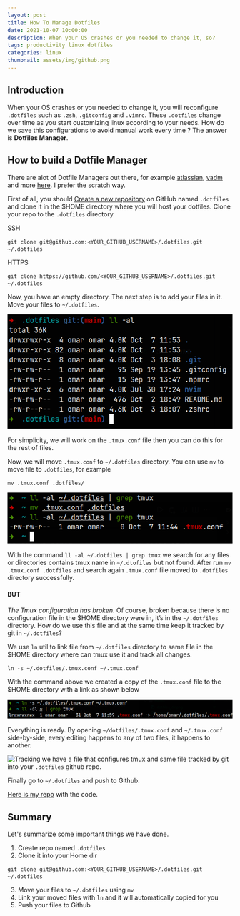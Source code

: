 ```yaml
---
layout: post
title: How To Manage Dotfiles
date: 2021-10-07 10:00:00
description: When your OS crashes or you needed to change it, so?
tags: productivity linux dotfiles
categories: linux
thumbnail: assets/img/github.png
---
```


## Introduction

When your OS crashes or you needed to change it, you will reconfigure `.dotfiles` such as `.zsh`, `.gitconfig` and `.vimrc`. These `.dotfiles` change over time as you start customizing linux according to your needs. How do we save this configurations to avoid manual work every time ? The answer is **Dotfiles Manager**.

## How to build a Dotfile Manager

There are alot of Dotfile Managers out there, for example [atlassian](https://www.atlassian.com/), [yadm](https://yadm.io/) and more [here](https://dotfiles.github.io/utilities/).
I prefer the scratch way.

First of all, you should [Create a new repository](https://github.com/new) on GitHub named `.dotfiles` and clone it in the $HOME directory where you will host your dotfiles. Clone your repo to the `.dotfiles` directory

SSH

```shell
git clone git@github.com:<YOUR_GITHUB_USERNAME>/.dotfiles.git ~/.dotfiles
```

HTTPS

```shell
git clone https://github.com/<YOUR_GITHUB_USERNAME>/.dotfiles.git ~/.dotfiles
```

Now, you have an empty directory. The next step is to add your files in it. Move your files to `~/.dotfiles`.

![Dotfiles Dir](/assets/img/dotfiles_dir.png)

For simplicity, we will work on the `.tmux.conf` file then you can do this for the rest of files.

Now, we will move `.tmux.conf` to `~/.dotfiles` directory. You can use `mv` to move file to `.dotfiles`, for example

```shell
mv .tmux.conf .dotfiles/
```

![mv](/assets/img/mv.png)

With the command `ll -al ~/.dotfiles | grep tmux` we search for any files or directories contains tmux name in `~/.dtofiles` but not found. After run `mv .tmux.conf .dotfiles` and search again `.tmux.conf` file moved to `.dotfiles` directory successfully.

#### **BUT**

_The Tmux configuration has broken_. Of course, broken because there is no configuration file in the $HOME directory were in, it’s in the `~/.dotfiles` directory. How do we use this file and at the same time keep it tracked by git in `~/.dotfiles`?

We use `ln` util to link file from `~/.dotfiles` directory to same file in the $HOME directory where can tmux use it and track all changes.

```shell
ln -s ~/.dotfiles/.tmux.conf ~/.tmux.conf
```

With the command above we created a copy of the `.tmux.conf` file to the $HOME directory with a link as shown below

![Link betweem files](/assets/img/linking_file.png)

Everything is ready. By opening `~/dotfiles/.tmux.conf` and `~/.tmux.conf` side-by-side, every editing happens to any of two files, it happens to another.

![Tracking](/assets/video/tracking.gif)
we have a file that configures tmux and same file tracked by git into your `.dotfiles` github repo.

Finally go to `~/.dotfiles` and push to Github.

[Here is my repo](https://github.com/omarelweshy/.dotfiles) with the code.

## Summary

Let's summarize some important things we have done.

1. Create repo named `.dotfiles`
2. Clone it into your Home dir

```shell
git clone git@github.com:<YOUR_GITHUB_USERNAME>/.dotfiles.git ~/.dotfiles
```

3. Move your files to `~/.dotfiles` using `mv`
4. Link your moved files with `ln` and it will automatically copied for you
5. Push your files to Github
